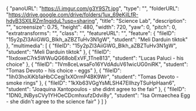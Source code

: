 {
      "panoURL": "https://i.imgur.com/g3Y9S7t.jpg",
      "type": "",
      "folderURL": "https://drive.google.com/drive/folders/1ux_69eKilLfR-hdyB3SXlLRZm1ngjduL?usp=sharing",
      "title": "Science Lab",
      "description": "",
      "screensize": 0.75,
      "height": 480,
      "width": 720,
      "yaw": 0,
      "pitch": 0,
      "extratransforms": "",
      "class": "",
      "featureURL": "",
      "feature": {
         "fileID": "15y2pZI3AiiGWG_Blkh_aZBZTuHv3N1gW",
         "student": "Meli Darduin tiktok"
      },
      "multimedia": [
         {
            "fileID": "15y2pZI3AiiGWG_Blkh_aZBZTuHv3N1gW",
            "student": "Meli Darduin tiktok"
         },
         {
            "fileID": "1IxdoxeC7rk5WWuQG68obExVF_1Tne813",
            "student": "Lucas Paluci - his choice"
         },
         {
            "fileID": "1Vm8ceLwsaFo16YVdAduV61wicUG0niRK",
            "student": "Tomas Devoto - his choice - eggs"
         },
         {
            "fileID": "1ih03hoXiKb1aHbCCegj1xXOrmP4BK9Wr",
            "student": "Tomas Devoto - smoke rings"
         },
         {
            "fileID": "1kXb63VGgYsMLSH47ElIhzyTSuHpHaan6",
            "student": "Joaquina Xantopoulos - she didnt agree to the fair"
         },
         {
            "fileID": "1DN0_lNBysCVy1YHOeCDcmhxufzDdvi8y",
            "student": "Isa Ormaechea Egg - she didn't agree to the science fair"
         }
      ]
   }